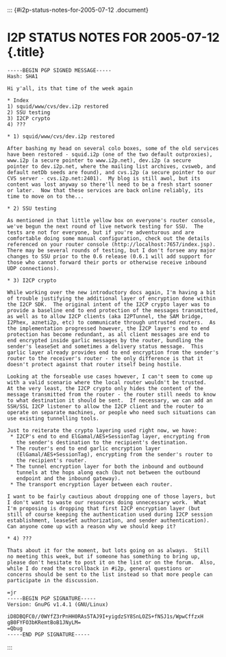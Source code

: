 ::: {#i2p-status-notes-for-2005-07-12 .document}
# I2P STATUS NOTES FOR 2005-07-12 {.title}

    -----BEGIN PGP SIGNED MESSAGE-----
    Hash: SHA1

    Hi y'all, its that time of the week again

    * Index
    1) squid/www/cvs/dev.i2p restored
    2) SSU testing
    3) I2CP crypto
    4) ???

    * 1) squid/www/cvs/dev.i2p restored

    After bashing my head on several colo boxes, some of the old services
    have been restored - squid.i2p (one of the two default outproxies),
    www.i2p (a secure pointer to www.i2p.net), dev.i2p (a secure
    pointer to dev.i2p.net, where the mailing list archives, cvsweb, and
    default netDb seeds are found), and cvs.i2p (a secure pointer to our
    CVS server - cvs.i2p.net:2401).  My blog is still awol, but its
    content was lost anyway so there'll need to be a fresh start sooner
    or later.  Now that these services are back online reliably, its
    time to move on to the...

    * 2) SSU testing

    As mentioned in that little yellow box on everyone's router console,
    we've begun the next round of live network testing for SSU.  The
    tests are not for everyone, but if you're adventurous and are
    comfortable doing some manual configuration, check out the details
    referenced on your router console (http://localhost:7657/index.jsp).
    There may be several rounds of testing, but I don't forsee any major
    changes to SSU prior to the 0.6 release (0.6.1 will add support for
    those who cannot forward their ports or otherwise receive inbound
    UDP connections).

    * 3) I2CP crypto

    While working over the new introductory docs again, I'm having a bit
    of trouble justifying the additional layer of encryption done within
    the I2CP SDK.  The original intent of the I2CP crypto layer was to
    provide a baseline end to end protection of the messages transmitted,
    as well as to allow I2CP clients (aka I2PTunnel, the SAM bridge,
    I2Phex, azneti2p, etc) to communicate through untrusted routers.  As
    the implementation progressed however, the I2CP layer's end to end
    protection has become redundant, as all client messages are end to
    end encrypted inside garlic messages by the router, bundling the
    sender's leaseSet and sometimes a delivery status message.  This
    garlic layer already provides end to end encryption from the sender's
    router to the receiver's router - the only difference is that it
    doesn't protect against that router itself being hostile.

    Looking at the forseable use cases however, I can't seem to come up
    with a valid scenario where the local router wouldn't be trusted.
    At the very least, the I2CP crypto only hides the content of the
    message transmitted from the router - the router still needs to know
    to what destination it should be sent.  If necessary, we can add an
    SSH/SSL I2CP listener to allow the I2CP client and the router to
    operate on separate machines, or people who need such situations can
    use existing tunnelling tools.

    Just to reiterate the crypto layering used right now, we have:
     * I2CP's end to end ElGamal/AES+SessionTag layer, encrypting from
       the sender's destination to the recipient's destination.
     * The router's end to end garlic encryption layer
       (ElGamal/AES+SessionTag), encrypting from the sender's router to
       the recipient's router.
     * The tunnel encryption layer for both the inbound and outbound
       tunnels at the hops along each (but not between the outbound
       endpoint and the inbound gateway).
     * The transport encryption layer between each router.

    I want to be fairly cautious about dropping one of those layers, but
    I don't want to waste our resources doing unnecessary work.  What
    I'm proposing is dropping that first I2CP encryption layer (but
    still of course keeping the authentication used during I2CP session
    establishment, leaseSet authorization, and sender authentication).
    Can anyone come up with a reason why we should keep it?

    * 4) ???

    Thats about it for the moment, but lots going on as always.  Still
    no meeting this week, but if someone has something to bring up,
    please don't hesitate to post it on the list or on the forum.  Also,
    while I do read the scrollback in #i2p, general questions or
    concerns should be sent to the list instead so that more people can
    participate in the discussion.

    =jr
    -----BEGIN PGP SIGNATURE-----
    Version: GnuPG v1.4.1 (GNU/Linux)

    iD8DBQFC0//0WYfZ3rPnHH0RAs5TAJ9I+yigdzSY8SnLOZS+fNSJ1s/WpwCffzxH
    gB0FYFO3bKRemtBoB1JNyLM=
    =Qbug
    -----END PGP SIGNATURE-----
:::
